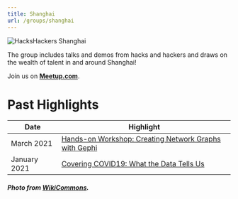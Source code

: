 ```yaml
---
title: Shanghai
url: /groups/shanghai
---
```


![HacksHackers Shanghai](https://upload.wikimedia.org/wikipedia/commons/6/64/Shanghai_skyline_from_the_bund.jpg)

The group includes talks and demos from hacks and hackers and draws on the wealth of talent in and around Shanghai!

Join us on **[Meetup.com](https://www.meetup.com/hacks-hackers-shanghai/)**.

# Past Highlights

| **Date**  | **Highlight** |  
|-----------|---------------|  
| March 2021 | [Hands-on Workshop: Creating Network Graphs with Gephi](https://www.meetup.com/hacks-hackers-shanghai/events/277047341/) |
| January 2021 | [Covering COVID19: What the Data Tells Us](https://www.meetup.com/hacks-hackers-shanghai/events/275459947/) |   

##### Photo from [WikiCommons](wikicommons.org).
